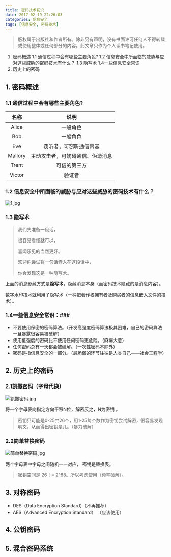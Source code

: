 ```yaml
---
title: 密码技术初识
date: 2017-02-19 22:26:03
categories: 信息安全
tags: [信息安全, 密码技术]
---
```


>版权属于出版社和作者所有。除非另有声明，没有书面许可任何人不得转载或使用整体或任何部分的内容。此文章只作为个人读书笔记使用。

1. 密码概述
1.1 通信过程中会有哪些主要角色?
1.2 信息安全中所面临的威胁与应对这些威胁的密码技术有什么？
1.3 隐写术
1.4一些信息安全常识
2. 历史上的密码
<!-- more -->

## 1. 密码概述 ##

### 1.1 通信过程中会有哪些主要角色? ###

|   名称    |        说明        |
| :-----: | :--------------: |
|  Alice  |       一般角色       |
|   Bob   |       一般角色       |
|   Eve   |   窃听者，可窃听通信内容    |
| Mallory | 主动攻击者，可妨碍通信、伪造消息 |
|  Trent  |      可信的第三方      |
| Victor  |       验证者        |

### 1.2  信息安全中所面临的威胁与应对这些威胁的密码技术有什么？ ###


![1.jpg](http://upload-images.jianshu.io/upload_images/3983351-8d2fdbb24abe90be.jpg?imageMogr2/auto-orient/strip%7CimageView2/2/w/1240)

### 1.3 隐写术 ##

> 我们先准备一段话，
>
> 很容易看懂就可以，
>
> 喜闻乐见的当然更好。
>
> 欢迎你尝试将一句话嵌入在这段话中，
>
> 你会发现这是一种隐写术。

上面的消息影藏方式是**隐写术**，隐藏消息本身（而密码技术隐藏的是消息内容）。

数字水印技术就利用了隐写术（一种把著作权拥有者及购买者的信息嵌入文件的技术）。


### 1.4一些信息安全常识：###

* 不要使用保密的密码算法。（开发高强度密码算法极其困难，自己的密码算法一旦暴露很容易被破解）
*  使用低强度的密码比不使用任何密码更危险。（麻痹大意）
*  任何密码总有一天都会被破解。（一次性密码本除外）
*  密码是指信息安全的一部分。（最脆弱的环节往往是人类自己——社会工程学）

## 2. 历史上的密码 ##

### 2.1凯撒密码（字母代换） ###

![凯撒密码.jpg](http://lighklife.github.io/img/2017/凯撒密码.jpg)

将一个字母表向指定方向平移N位，解密反之，N为密钥 。

> 密钥只可能是0-25共26个，用1-25每个数作为密钥尝试解密，很容易发现明文，从而得出密钥是几。（暴力破解）

### 2.2简单替换密码 ###

![简单替换密码.jpg](http://lighklife.github.io/img/2017/简单替换密码.jpg)

两个字母表中字母之间随机一一对应， 密钥是替换表。
> 密钥空间是 26！= 2^88。所以考虑使用（频率破解）。

## 3. 对称密码 ##
* DES（Data Encryption Standard）（不再推荐）
* AES（Advanced Encryption Standard） （应该使用）

## 4. 公钥密码 ##

## 5. 混合密码系统 ##
